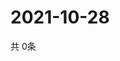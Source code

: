 # 2021-10-28
  共 0条

  <!-- BEGIN -->
  <!-- 最后更新时间Thu Oct 28 2021 08:05:07 GMT+0000 (Coordinated Universal Time) -->
  
  <!-- END -->
  
  